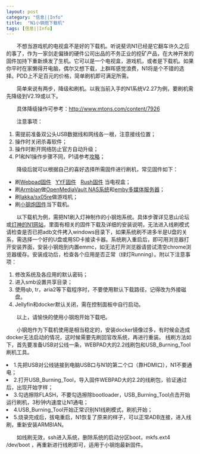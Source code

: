 ```yaml
---
layout: post
category: "信息||Info"
title:  "N1小钢炮下载机"
tags: [信息||Info]
---
```

<p style="text-indent:2em;">
	<span>不想当游戏机的电视盒不是好的下载机。听说斐讯N1已经是它翻车许久之后的事了，作为一家剑走偏锋的硬件公司出品的不务正业的挖矿产品，在大神开发的固件加持下重新焕发了生机。它可以是一个电视盒，游戏机，或者是下载机。如果你平时在家懒得开电脑，偶尔又想下载，上群晖感觉浪费，N1将是个不错的选择。PDD上不足百元的价格，简单刷机即可满足所需。</span> 
</p>
<p style="text-indent:2em;">
	简单来说有两步，降级和刷机。以我当前入手的N1系统V2.27为例，要刷机需先降级到V2.19或以下。
</p>
<p style="text-indent:2em;">
	具体降级操作可参考：<a href="http://www.mtons.com/content/7926">http://www.mtons.com/content/7926</a> 
</p>
<p style="text-indent:2em;">
	注意事项：
</p>
<ol>
	<li>
		需提前准备双公头USB数据线和网线各一根，注意接线位置；
	</li>
	<li>
		操作时关闭杀毒软件；
	</li>
	<li>
		操作时断开网络防止官方自动升级；
	</li>
	<li>
		P1和N1操作步骤不同，P1请参考<a href="https://www.right.com.cn/forum/forum.php?mod=viewthread&amp;tid=522422&amp;extra=page%3D2%26filter%3Dtypeid%26typeid%3D21" target="_blank">攻略</a>；
	</li>
</ol>
<p style="text-indent:2em;">
	降级后就可以根据自己的喜好选择所需固件进行刷机，常见固件如下：
</p>
<ul>
	<li>
		刷<a href="https://right.com.cn/forum/forum.php?mod=viewthread&amp;tid=338759" target="_blank">Webpad固件</a> &nbsp; <a href="http://www.yyfrom.com/cms/index.html" target="_blank">YYF固件</a> &nbsp; <a href="https://www.right.com.cn/forum/thread-315889-1-1.html" target="_blank">Rush固件</a> 当电视盒；
	</li>
	<li>
		刷<a href="https://www.right.com.cn/forum/thread-335609-1-1.html">Armbian</a>做<a href="https://www.right.com.cn/FORUM/forum.php?mod=viewthread&amp;tid=342164">OpenMediaVault NAS系统</a>和<a href="https://www.right.com.cn/FORUM/forum.php?mod=viewthread&amp;tid=351028">emby多媒体服务器</a>；
	</li>
	<li>
		刷<a href="https://www.right.com.cn/forum/forum.php?mod=viewthread&amp;tid=331363">lakka/sx05re</a>做游戏机；
	</li>
	<li>
		刷<a href="https://www.right.com.cn/forum/thread-324404-1-1.html">小钢炮固件</a>当下载机。
	</li>
</ul>
<p style="text-indent:2em;">
	以下载机为例，需把N1刷入灯神制作的小钢炮系统。具体步骤详见恩山论坛或<a href="http://rom.nanodm.net/N1/" target="_blank">灯神的N1网站</a>，里面有相关的固件下载及详细的安装说明，无法进入线刷模式请检查是否已把adb文件拷入windows目录下，如果系统刷不进多半是U盘的关系，需选择一个好的U盘或用SD卡接读卡器。系统刷入重启后，即可用浏览器打开安装界面，安装小钢炮到内置emmc，如无法打开浏览器请尝试清空chrome浏览器缓存。安装成功后，检查各个应用是否正常（绿灯Running）。附以下注意事项：
</p>
<ol>
	<li>
		修改系统及各应用的默认密码；
	</li>
	<li>
		进入smb设置共享目录；
	</li>
	<li>
		使用qb, tr，aria2等下载程序时，不要使用默认下载路径，记得改为外接磁盘。
	</li>
	<li>
		Jellyfin和docker默认关闭，需在控制面板中自行启动。
	</li>
</ol>
<p style="text-indent:2em;">
	以上，请愉快的使用小钢炮开始下载吧。
</p>
<p style="text-indent:2em;">
小钢炮作为下载机使用是相当稳定的，安装docker镜像过多，有时候会造成docker无法启动的情况，这时候需要先刷回官改系统，再进行重装。   
线刷方法如下，首先要准备USB对公线一条，WEBPAD大的2.2线刷包和USB_Burning_Tool刷机工具。    
</p>
<p style="text-indent:2em;">
<li>1.先把USB对公线链接到电脑USB口与N1的第二个口（靠HDMI口），N1不要通电；</li>    
<li>2.打开USB_Burning_Tool，导入固件WEBPAD大的2.2的线刷包，验证通过后，出现开始字样； </li>   
<li>3.勾选擦除FLASH，不要勾选擦除bootloader，USB_Burning_Tool点击开始运行刷机，3秒钟内速度让N1通电；</li>    
<li>4.USB_Burning_Tool开始正常识别N1线刷模式，刷机开始；</li>    
<li>5.烧录完成后，拔电重启，N1恢复了原来的样子，可以正常ADB连接，进入线刷，重新安装ARMBIAN。</li>    
</p>
<p style="text-indent:2em;">
如线刷无效，ssh进入系统，删除系统的启动分区boot，mkfs.ext4 /dev/boot ，再重新进行线刷即可，适用于小钢炮最新固件。
</p>
